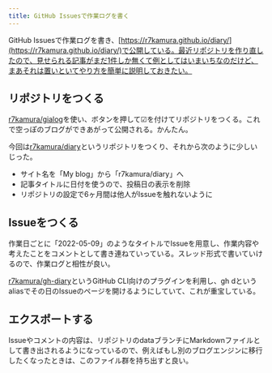 ```yaml
---
title: GitHub Issuesで作業ログを書く
---
```

GitHub Issuesで作業ログを書き、[https://r7kamura.github.io/diary/](https://r7kamura.github.io/diary/)で公開している。最近リポジトリを作り直したので、見せられる記事がまだ1件しか無くて例としてはいまいちなのだけど、まあそれは置いといてやり方を簡単に説明しておきたい。

リポジトリをつくる
---------

[r7kamura/gialog](https://github.com/r7kamura/gialog)を使い、ボタンを押して☑を付けてリポジトリをつくる。これで空っぽのブログができあがって公開される。かんたん。

今回は[r7kamura/diary](https://github.com/r7kamura/diary)というリポジトリをつくり、それから次のように少しいじった。

*   サイト名を「My blog」から「r7kamura/diary」へ
*   記事タイトルに日付を使うので、投稿日の表示を削除
*   リポジトリの設定で6ヶ月間は他人がIssueを触れないように

Issueをつくる
---------

作業日ごとに「2022-05-09」のようなタイトルでIssueを用意し、作業内容や考えたことをコメントとして書き連ねていっている。スレッド形式で書いていけるので、作業ログと相性が良い。

[r7kamura/gh-diary](https://github.com/r7kamura/gh-diary)というGitHub CLI向けのプラグインを利用し、gh dというaliasでその日のIssueのページを開けるようにしていて、これが重宝している。

エクスポートする
--------

Issueやコメントの内容は、リポジトリのdataブランチにMarkdownファイルとして書き出されるようになっているので、例えばもし別のブログエンジンに移行したくなったときは、このファイル群を持ち出すと良い。
